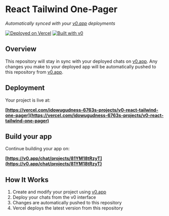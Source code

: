 # React Tailwind One-Pager

*Automatically synced with your [v0.app](https://v0.app) deployments*

[![Deployed on Vercel](https://img.shields.io/badge/Deployed%20on-Vercel-black?style=for-the-badge&logo=vercel)](https://vercel.com/idowugudness-6763s-projects/v0-react-tailwind-one-pager)
[![Built with v0](https://img.shields.io/badge/Built%20with-v0.app-black?style=for-the-badge)](https://v0.app/chat/projects/81YM18tRzyT)

## Overview

This repository will stay in sync with your deployed chats on [v0.app](https://v0.app).
Any changes you make to your deployed app will be automatically pushed to this repository from [v0.app](https://v0.app).

## Deployment

Your project is live at:

**[https://vercel.com/idowugudness-6763s-projects/v0-react-tailwind-one-pager](https://vercel.com/idowugudness-6763s-projects/v0-react-tailwind-one-pager)**

## Build your app

Continue building your app on:

**[https://v0.app/chat/projects/81YM18tRzyT](https://v0.app/chat/projects/81YM18tRzyT)**

## How It Works

1. Create and modify your project using [v0.app](https://v0.app)
2. Deploy your chats from the v0 interface
3. Changes are automatically pushed to this repository
4. Vercel deploys the latest version from this repository
